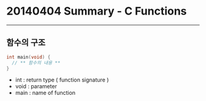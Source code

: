 # 20140404 Summary - C Functions
---
## 함수의 구조
```c
int main(void) {
  // ** 함수의 내용 **
}
```
- int : return type ( function signature )
- void : parameter
- main : name of function
